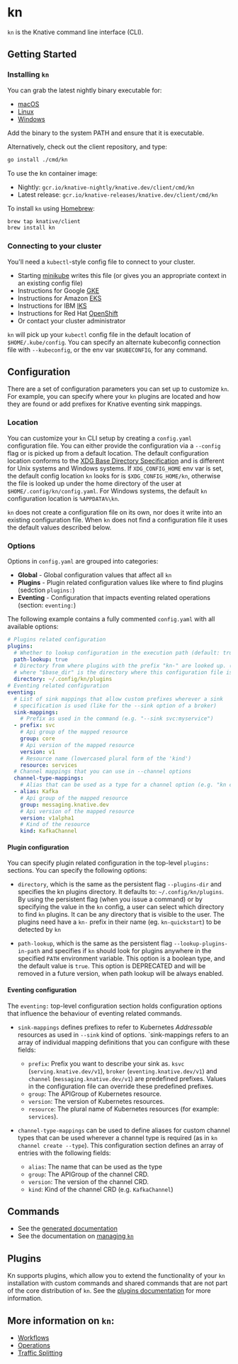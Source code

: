 # kn

`kn` is the Knative command line interface (CLI).

## Getting Started

### Installing `kn`

You can grab the latest nightly binary executable for:

- [macOS](https://storage.googleapis.com/knative-nightly/client/latest/kn-darwin-amd64)
- [Linux](https://storage.googleapis.com/knative-nightly/client/latest/kn-linux-amd64)
- [Windows](https://storage.googleapis.com/knative-nightly/client/latest/kn-windows-amd64.exe)

Add the binary to the system PATH and ensure that it is executable.

Alternatively, check out the client repository, and type:

```bash
go install ./cmd/kn
```

To use the kn container image:

- Nightly: `gcr.io/knative-nightly/knative.dev/client/cmd/kn`
- Latest release: `gcr.io/knative-releases/knative.dev/client/cmd/kn`

To install `kn` using [Homebrew](https://brew.sh):

```bash
brew tap knative/client
brew install kn
```

### Connecting to your cluster

You'll need a `kubectl`-style config file to connect to your cluster.

- Starting [minikube](https://github.com/kubernetes/minikube) writes this file
  (or gives you an appropriate context in an existing config file)
- Instructions for Google
  [GKE](https://cloud.google.com/kubernetes-engine/docs/how-to/cluster-access-for-kubectl)
- Instructions for Amazon
  [EKS](https://docs.aws.amazon.com/eks/latest/userguide/create-kubeconfig.html)
- Instructions for IBM
  [IKS](https://cloud.ibm.com/docs/containers?topic=containers-getting-started)
- Instructions for Red Hat
  [OpenShift](https://docs.openshift.com/container-platform/4.1/cli_reference/administrator-cli-commands.html#create-kubeconfig)
- Or contact your cluster administrator

`kn` will pick up your `kubectl` config file in the default location of
`$HOME/.kube/config`. You can specify an alternate kubeconfig connection file
with `--kubeconfig`, or the env var `$KUBECONFIG`, for any command.

## Configuration

There are a set of configuration parameters you can set up to customize
`kn`. For example, you can specify where your `kn` plugins are located and how
they are found or add prefixes for Knative eventing sink mappings.

### Location

You can customize your `kn` CLI setup by creating a `config.yaml` configuration file. You can either provide the configuration via a `--config` flag or is picked up from a default location. The default configuration location conforms to the [XDG Base Directory Specification](https://specifications.freedesktop.org/basedir-spec/basedir-spec-latest.html) and is different for Unix systems and Windows systems. If `XDG_CONFIG_HOME` env var is set, the default config location `kn` looks for is `$XDG_CONFIG_HOME/kn`, otherwise the file is looked up under the home directory of the user at `$HOME/.config/kn/config.yaml`. For Windows systems, the default `kn` configuration location is `%APPDATA%\kn`.

`kn` does not create a configuration file on its own, nor does it write into an existing configuration file. When `kn` does not find a configuration file it uses the default values described below.

### Options

Options in `config.yaml` are grouped into categories:

* **Global** - Global configuration values that affect all `kn`
* **Plugins** - Plugin related configuration values like where to find plugins (sedction `plugins:`)
* **Eventing** - Configuration that impacts eventing related operations (section: `eventing:`)

The following example contains a fully commented `config.yaml` with all available options:

```yaml
# Plugins related configuration
plugins:
  # Whether to lookup configuration in the execution path (default: true). This option is deprecated and will be removed in a future version where path lookup will be enabled unconditionally
  path-lookup: true
  # Directory from where plugins with the prefix "kn-" are looked up. (default: "$base_dir/plugins"
  # where "$base_dir" is the directory where this configuration file is stored)
  directory: ~/.config/kn/plugins
# Eventing related configuration
eventing:
  # List of sink mappings that allow custom prefixes wherever a sink
  # specification is used (like for the --sink option of a broker)
  sink-mappings:
    # Prefix as used in the command (e.g. "--sink svc:myservice")
  - prefix: svc
    # Api group of the mapped resource
    group: core
    # Api version of the mapped resource
    version: v1
    # Resource name (lowercased plural form of the 'kind')
    resource: services
  # Channel mappings that you can use in --channel options
  channel-type-mappings:
    # Alias that can be used as a type for a channel option (e.g. "kn create channel mychannel --type Kafka")
  - alias: Kafka
    # Api group of the mapped resource
    group: messaging.knative.dev
    # Api version of the mapped resource
    version: v1alpha1
    # Kind of the resource
    kind: KafkaChannel
```

#### Plugin configuration

You can specify plugin related configuration in the top-level `plugins:` sections.
You can specify the following options:

* `directory`, which is the same as the persistent flag `--plugins-dir` and specifies the kn plugins directory. It defaults to: `~/.config/kn/plugins`.
   By using the persistent flag (when you issue a command) or by specifying the
   value in the `kn` config, a user can select which directory to find `kn`
   plugins. It can be any directory that is visible to the user. The plugins need have a `kn-` prefix in their name (eg. `kn-quickstart`) to be detected by `kn`

* `path-lookup`, which is the same as the persistent flag
   `--lookup-plugins-in-path` and specifies if `kn` should look for plugins anywhere in the specified `PATH` environment variable. This option is a boolean type, and the default value is `true`. This option is DEPRECATED and will be removed in a future version, when path lookup will be always enabled.

#### Eventing configuration

The `eventing:` top-level configuration section holds configuration options that influence the behaviour of eventing related commands.

* `sink-mappings` defines prefixes to refer to Kubernetes _Addressable_ resources as
   used in `--sink` kind of options. `sink-mappings refers to an array of individual mapping definitions that you can configure with these fields:
   - `prefix`: Prefix you want to describe your sink as. `ksvc` (`serving.knative.dev/v1`), `broker` (`eventing.knative.dev/v1`) and `channel` (`messaging.knative.dev/v1`) are predefined prefixes. Values in the configuration file can override these predefined prefixes.
   - `group`: The APIGroup of Kubernetes resource.
   - `version`: The version of Kubernetes resources.
   - `resource`: The plural name of Kubernetes resources (for example: `services`).

* `channel-type-mappings` can be used to define aliases for custom channel types that can be used wherever a channel type is required (as in `kn channel create --type`). This configuration section defines an array of entries with the following fields:
   - `alias`: The name that can be used as the type
   - `group`: The APIGroup of the channel CRD.
   - `version`: The version of the channel CRD.
   - `kind`: Kind of the channel CRD (e.g. `KafkaChannel`)
  
## Commands

- See the [generated documentation](cmd/kn.md)
- See the documentation on [managing `kn`](operations/management.md)

## Plugins

Kn supports plugins, which allow you to extend the functionality of your `kn`
installation with custom commands and shared commands that are not part
of the core distribution of `kn`. See the
[plugins documentation](plugins/README.md) for more information.

## More information on `kn`:

- [Workflows](workflows/README.md)
- [Operations](operations/README.md)
- [Traffic Splitting](traffic/README.md)
